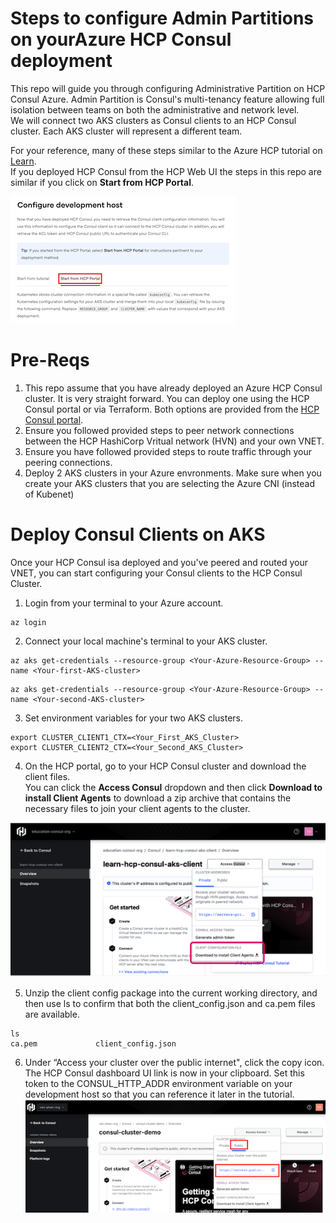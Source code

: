 # Steps to configure Admin Partitions on yourAzure  HCP Consul deployment 
This repo will guide you through configuring Administrative Partition on HCP Consul Azure. 
Admin Partition is Consul's multi-tenancy feature allowing full isolation between teams on both the administrative and network level.   
We will connect two AKS clusters as Consul clients to an HCP Consul cluster. Each AKS cluster will represent a different team.


For your reference, many of these steps similar to the Azure HCP tutorial on [Learn](https://learn.hashicorp.com/tutorials/cloud/consul-client-aks?in=cloud/consul-cloud).  
If you deployed HCP Consul from the HCP Web UI the steps in this repo are similar if you click on **Start from HCP Portal**.

![HCP](https://github.com/hashicorp/admin-partitions/blob/main/images/Screen%20Shot%202022-08-22%20at%2011.31.07%20AM.png)


# Pre-Reqs

1. This repo assume that you have already deployed an Azure HCP Consul cluster. It is very straight forward. You can deploy one using the HCP Consul portal or via Terraform. Both options are provided from the [HCP Consul portal](https://portal.cloud.hashicorp.com/sign-up?utm_source=cloud_landing&utm_content=offers_consul&_gl=1*1bv5r1c*_ga*MjAyNzgyNjAxLjE2NDA4MTEzOTQ.*_ga_P7S46ZYEKW*MTY2MTE5MTA1Mi42Ny4xLjE2NjExOTIwMDUuMC4wLjA.).
2. Ensure you followed provided steps to peer network connections between the HCP HashiCorp Vritual network (HVN) and your own VNET.
3. Ensure you have followed provided steps to route traffic through your peering connections.
4. Deploy 2 AKS clusters in your Azure envronments. Make sure when you create your AKS clusters that you are selecting the Azure CNI (instead of Kubenet)

# Deploy Consul Clients on AKS

Once your HCP Consul isa deployed and you've peered and routed your VNET, you can start configuring your Consul clients to the HCP Consul Cluster.

1. Login from your terminal to your Azure account. 
```
az login
```

2. Connect your local machine's terminal to your AKS cluster.
```
az aks get-credentials --resource-group <Your-Azure-Resource-Group> --name <Your-first-AKS-cluster>
```
```
az aks get-credentials --resource-group <Your-Azure-Resource-Group> --name <Your-second-AKS-cluster>
```

3. Set environment variables for your two AKS clusters.
```
export CLUSTER_CLIENT1_CTX=<Your_First_AKS_Cluster>
export CLUSTER_CLIENT2_CTX=<Your_Second_AKS_Cluster>
```

4. On the HCP portal, go to your HCP Consul cluster and download the client files.  
You can click the **Access Consul** dropdown and then click **Download to install Client Agents** to download a zip archive that contains the necessary files to join your client agents to the cluster.  


![Client download](https://github.com/hashicorp/admin-partitions/blob/main/images/Screen%20Shot%202022-08-22%20at%2012.45.14%20PM.png)

5. Unzip the client config package into the current working directory, and then use ls to confirm that both the client_config.json and ca.pem files are available.
```
ls
ca.pem             client_config.json
```

6. Under “Access your cluster over the public internet", click the copy icon. The HCP Consul dashboard UI link is now in your clipboard. Set this token to the CONSUL_HTTP_ADDR environment variable on your development host so that you can reference it later in the tutorial.
![hcp](https://github.com/hashicorp/admin-partitions/blob/main/images/Screen%20Shot%202022-08-22%20at%201.00.26%20PM.png)
